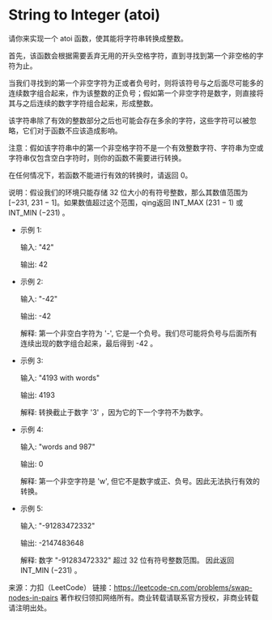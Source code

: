 ﻿# String to Integer (atoi)
请你来实现一个 atoi 函数，使其能将字符串转换成整数。

首先，该函数会根据需要丢弃无用的开头空格字符，直到寻找到第一个非空格的字符为止。

当我们寻找到的第一个非空字符为正或者负号时，则将该符号与之后面尽可能多的连续数字组合起来，作为该整数的正负号；假如第一个非空字符是数字，则直接将其与之后连续的数字字符组合起来，形成整数。

该字符串除了有效的整数部分之后也可能会存在多余的字符，这些字符可以被忽略，它们对于函数不应该造成影响。

注意：假如该字符串中的第一个非空格字符不是一个有效整数字符、字符串为空或字符串仅包含空白字符时，则你的函数不需要进行转换。

在任何情况下，若函数不能进行有效的转换时，请返回 0。

说明：假设我们的环境只能存储 32 位大小的有符号整数，那么其数值范围为 [−231,  231 − 1]。如果数值超过这个范围，qing返回  INT_MAX (231 − 1) 或 INT_MIN (−231) 。

* 示例 1:

    输入: "42"
    
    输出: 42

* 示例 2:

    输入: "-42"
    
    输出: -42
    
    解释: 第一个非空白字符为 '-', 它是一个负号。我们尽可能将负号与后面所有连续出现的数字组合起来，最后得到 -42 。

* 示例 3:

    输入: "4193 with words"
    
    输出: 4193
    
    解释: 转换截止于数字 '3' ，因为它的下一个字符不为数字。

* 示例 4:

    输入: "words and 987"
    
    输出: 0
    
    解释: 第一个非空字符是 'w', 但它不是数字或正、负号。因此无法执行有效的转换。

* 示例 5:

    输入: "-91283472332"
    
    输出: -2147483648
    
    解释: 数字 "-91283472332" 超过 32 位有符号整数范围。 因此返回 INT_MIN (−231) 。
    
来源：力扣（LeetCode）
链接：https://leetcode-cn.com/problems/swap-nodes-in-pairs
著作权归领扣网络所有。商业转载请联系官方授权，非商业转载请注明出处。